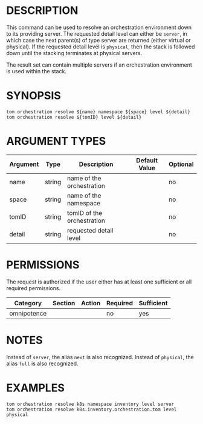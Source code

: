 # DESCRIPTION

This command can be used to resolve an orchestration environment down to its
providing server. The requested detail level can either be `server`, in
which case the next parent(s) of type server are returned (either virtual or
physical). If the requested detail level is `physical`, then the stack
is followed down until the stacking terminates at physical servers.

The result set can contain multiple servers if an orchestration
environment is used within the stack.

# SYNOPSIS

```
tom orchestration resolve ${name} namespace ${space} level ${detail}
tom orchestration resolve ${tomID} level ${detail}
```

# ARGUMENT TYPES

Argument | Type | Description | Default Value | Optional
 ------- | ---- | ----------- | ------------- | --------
name | string | name of the orchestration | | no
space | string | name of the namespace | | no
tomID | string | tomID of the orchestration | | no
detail | string | requested detail level | | no

# PERMISSIONS

The request is authorized if the user either has at least one
sufficient or all required permissions.

Category | Section | Action | Required | Sufficient
 ------- | ------- | ------ | -------- | ----------
omnipotence | | | no | yes

# NOTES

Instead of `server`, the alias `next` is also recognized. Instead of
`physical`, the alias `full` is also recognized.

# EXAMPLES

```
tom orchestration resolve k8s namespace inventory level server
tom orchestration resolve k8s.inventory.orchestration.tom level physical
```
